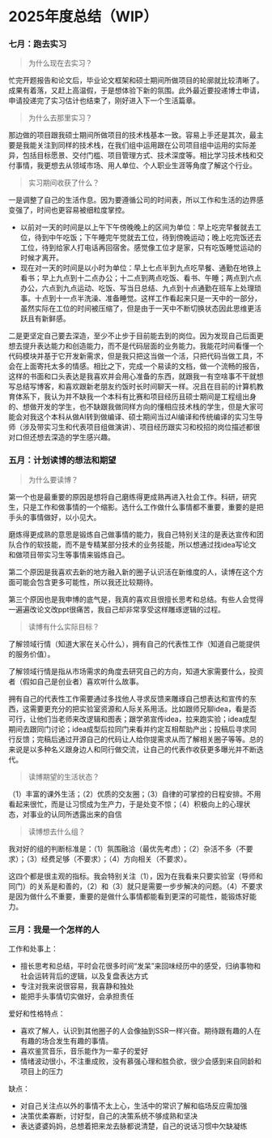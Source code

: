 # 2025年度总结（WIP）

### 七月：跑去实习

> 为什么现在去实习？

忙完开题报告和论文后，毕业论文框架和硕士期间所做项目的轮廓就比较清晰了。成果有着落，又赶上高温假，于是想体验下新的氛围。此外最近要投递博士申请，申请投递完了实习估计也结束了，刚好进入下一个生活篇章。

> 为什么去那里实习？

那边做的项目跟我硕士期间所做项目的技术栈基本一致。容易上手还是其次，最主要是我能关注到同样的技术栈，在我们组中运用跟在公司项目组中运用的实际差异，包括目标愿景、交付门槛、项目管理方式、技术深度等。相比学习技术栈和交付事情，我更想去从领域市场、用人单位、个人职业生涯等角度了解这个行业。

> 实习期间收获了什么？

一是调整了自己的生活作息。因为要遵循公司的时间表，所以工作和生活的边界感变强了，时间也更容易被细粒度掌控。
- 以前对一天的时间是以上午下午傍晚晚上的区间为单位：早上吃完早餐就去工位，待到中午吃饭；下午睡完午觉就去工位，待到傍晚运动；晚上吃完饭还去工位，待到给家人打电话再回宿舍。感觉像工位才是家，只有吃饭睡觉运动的时候才离开。
- 现在对一天的时间是以小时为单位：早上七点半到九点吃早餐、通勤在地铁上看书；早上九点到十二点办公；十二点到两点吃饭、看书、午睡；两点到六点办公，六点到九点运动、吃饭、写当日总结、九点到十点通勤在班车上处理琐事。十点到十一点半洗澡、准备睡觉。这样工作看起来只是一天中的一部分，虽然实际在工位的时间被压缩了，但是由于一天中不断切换状态因此思维更活跃且有新鲜感。

二是更坚定自己要去深造，至少不止步于目前能去到的岗位。因为发现自己后面更想去提升表达能力和创造能力，而不是代码层面的业务能力。我能花时间看懂一个代码模块并基于它开发新需求，但是我只把这当做一个活，只把代码当做工具，不会在上面寄托太多的情感。相比之下，完成一个易读的文档，做一个流畅的报告，这样的书面和口头表达是我喜欢并会用心准备的东西，就跟我一有空啥事不干就想写总结写博客，和喜欢跟新老朋友约饭时长时间聊天一样。况且在目前的计算机教育体系下，我认为并不缺我一个本科有比赛和项目经历且硕士期间是工程组出身的、想做开发的学生，也不缺跟我做同样方向的懂相应技术栈的学生，但是大家可能会对我这个本科从做AI转到做编译、硕士期间当过AI编译和传统编译的实习生导师（涉及带实习生和代表项目组做演讲）、项目经历跟实习和校招的岗位描述都很对口但还想去深造的学生感兴趣。

### 五月：计划读博的想法和期望

> 为什么要读博？

第一个也是最重要的原因是想将自己磨练得更成熟再进入社会工作。科研，研究生，只是工作和做事情的一个缩影。选什么工作做什么事情都不重要，重要的是把手头的事情做好，以小见大。

磨炼得更成熟的意思是锻炼自己做事情的能力，我自己特别关注的是表达宣传和团队合作的软技能，而不是专精某部分技术的业务技能，所以想通过找idea写论文和做项目带实习生等事情来锻炼自己。

第二个原因是我喜欢去新的地方融入新的圈子认识活在新维度的人，读博在这个方面可能会包含更多可能性，所以我还比较期待。

第三个原因也是我申博的底气是，我真的喜欢且很擅长思考和总结。有些人会觉得一遍遍改论文改ppt很痛苦，我自己却非常享受这样雕琢逻辑的过程。

> 读博有什么实际目标？

了解领域行情（知道大家在关心什么），拥有自己的代表性工作（知道自己能提供的服务价值）。

了解领域行情是指从市场需求的角度去研究自己的方向，知道大家需要什么，投资者（假如自己是创业者）喜欢听什么故事。

拥有自己的代表性工作需要通过多找他人寻求反馈来雕琢自己想表达和宣传的东西，这需要更充分的把实验室资源和人际关系用活。比如跟师兄聊idea，看是否可行，让他们当老师来改逻辑和图表；跟学弟宣传idea，拉来跑实验；idea成型期间去跟同门讨论；idea成型后拉同门来看并约定互相帮助产出；投稿后寻求同行反馈；完稿后通过开源自己的代码让人给你提需求从而了解相关圈子等等。总的来说是以多种名义跟身边人和同行做交流，让自己的代表作收获更多曝光并不断迭代。

> 读博期望的生活状态？

（1）丰富的课外生活；（2）优质的交友圈；（3）自律的可掌控的日程安排。不用看起来很忙，而是让习惯成为生产力，于是处变不惊；（4）积极向上的心理状态，对事业的认同所透露出来的自信

> 读博想去什么组？

我对好的组的判断标准是：（1）氛围融洽（最优先考虑）；（2）杂活不多（不要求）；（3）经费足够（不要求）；（4）方向相关（不要求）。

这四个都是很主观的指标。我会特别关注（1），因为在我看来只要实验室（导师和同门）的关系是和善的，（2）和（3）就只是需要一步步解决的问题。（4）不要求是因为做什么不重要，重要的是做什么事情都能看到更深的可能性，能锻炼好能力。

### 三月：我是一个怎样的人

工作和处事上：
- 擅长思考和总结，平时会花很多时间“发呆”来回味经历中的感受，归纳事物和社会运转背后的逻辑，以及复盘表达方式
- 专注对我来说很容易，我喜静和独处
- 能把手头事情切实做好，会承担责任

爱好和性格特点：
- 喜欢了解人，认识到其他圈子的人会像抽到SSR一样兴奋。期待跟有趣的人在有趣的场合发生有趣的事情。
- 喜欢鉴赏音乐，音乐能作为一辈子的爱好
- 情绪波动很小，不注重成败，没有慕强心理和胜负欲，很少会感到来自同龄和项目上的压力

缺点：
- 对自己关注点以外的事情不太上心，生活中的常识了解和临场反应需加强
- 决策优柔寡断，讨好型，自己的决策系统不够成熟和坚决
- 表达婆婆妈妈，总想着把来龙去脉都说清楚，自己的说话习惯中欠缺凝练
